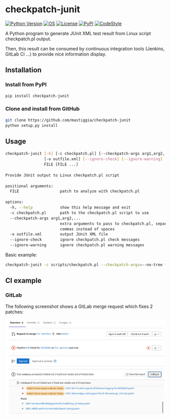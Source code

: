 # checkpatch-junit

[![Python Version](https://img.shields.io/badge/python-3.x-blue?style=flat&logo=python)](#)
[![OS](https://img.shields.io/badge/OS-GNU%2FLinux-red?style=flat&logo=linux)](#)
[![License](https://img.shields.io/github/license/mastiggia/checkpatch-junit?style=flat&logo=github)](#)
[![PyPI](https://img.shields.io/pypi/v/checkpatch-junit?color=blue)](https://pypi.org/project/checkpatch-junit/)
[![CodeStyle](https://img.shields.io/badge/code%20style-black-000000.svg)](#)

A Python program to generate JUnit XML test result from Linux script
checkpatch.pl output.

Then, this result can be consumed by continuous integration tools
(Jenkins, GitLab CI ...) to provide nice information display.

## Installation

### Install from PyPI

```sh
pip install checkpatch-junit
```

### Clone and install from GitHub

```sh
git clone https://github.com/mastiggia/checkpatch-junit
python setup.py install
```

## Usage

```sh
checkpatch-junit [-h] [-c checkpatch.pl] [--checkpatch-args arg1,arg2,...]
                 [-o outfile.xml] [--ignore-check] [--ignore-warning]
                 FILE [FILE ...]

Provide JUnit output to Linux checkpatch.pl script

positional arguments:
  FILE                  patch to analyze with checkpatch.pl

options:
  -h, --help            show this help message and exit
  -c checkpatch.pl      path to the checkpatch.pl script to use
  --checkpatch-args arg1,arg2,...
                        extra arguments to pass to checkpatch.pl, separated by
                        commas instead of spaces
  -o outfile.xml        output JUnit XML file
  --ignore-check        ignore checkpatch.pl check messages
  --ignore-warning      ignore checkpatch.pl warning messages
```

Basic example:

```sh
checkpatch-junit -c scripts/checkpatch.pl --checkpatch-args=--no-tree *.patch -o checkpatch.xml
```

## CI example

### GitLab

The following screenshot shows a GitLab merge request which fixes 2 patches:

![MergeRequest](https://raw.githubusercontent.com/mastiggia/checkpatch-junit/main/examples/gitlab/merge-request.jpg)
